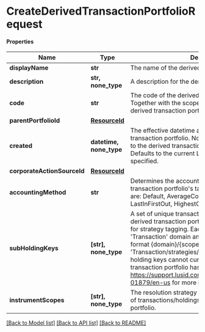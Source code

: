 # CreateDerivedTransactionPortfolioRequest

#### Properties
Name | Type | Description | Notes
------------ | ------------- | ------------- | -------------
**displayName** | **str** | The name of the derived transaction portfolio. | 
**description** | **str, none_type** | A description for the derived transaction portfolio. | [optional] 
**code** | **str** | The code of the derived transaction portfolio. Together with the scope this uniquely identifies the derived transaction portfolio. | 
**parentPortfolioId** | [**ResourceId**](ResourceId.md) |  | 
**created** | **datetime, none_type** | The effective datetime at which to create the derived transaction portfolio. No transactions can be added to the derived transaction portfolio before this date. Defaults to the current LUSID system datetime if not specified. | [optional] 
**corporateActionSourceId** | [**ResourceId**](ResourceId.md) |  | [optional] 
**accountingMethod** | **str** | Determines the accounting treatment given to the transaction portfolio&#x27;s tax lots. The available values are: Default, AverageCost, FirstInFirstOut, LastInFirstOut, HighestCostFirst, LowestCostFirst | [optional] 
**subHoldingKeys** | **[str], none_type** | A set of unique transaction properties to group the derived transaction portfolio&#x27;s holdings by, perhaps for strategy tagging. Each property must be from the &#x27;Transaction&#x27; domain and identified by a key in the format {domain}/{scope}/{code}, for example &#x27;Transaction/strategies/quantsignal&#x27;. Note that sub-holding keys cannot currently be added after the transaction portfolio has been created; see https://support.lusid.com/knowledgebase/article/KA-01879/en-us for more information. | [optional] 
**instrumentScopes** | **[str], none_type** | The resolution strategy used to resolve instruments of transactions/holdings upserted to this derived portfolio. | [optional] 

[[Back to Model list]](../README.md#documentation-for-models) [[Back to API list]](../README.md#documentation-for-api-endpoints) [[Back to README]](../README.md)

